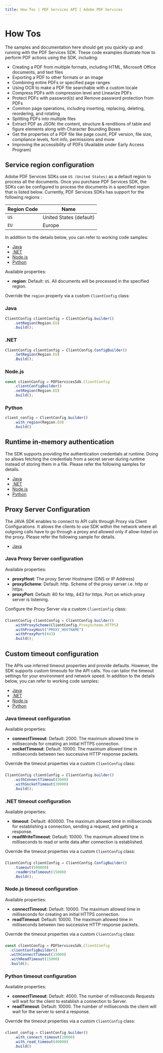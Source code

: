 ```yaml
---
title: How Tos | PDF Services API | Adobe PDF Services
---
```

# How Tos

<p>
The samples and documentation here should get you quickly up and running
with the PDF Services SDK. These code examples illustrate how to perform
PDF actions using the SDK, including:

- Creating a PDF from multiple formats, including HTML, Microsoft
    Office documents, and text files
- Exporting a PDF to other formats or an image
- Combining entire PDFs or specified page ranges
- Using OCR to make a PDF file searchable with a custom locale
- Compress PDFs with compression level and Linearize PDFs
- Protect PDFs with password(s) and Remove password protection from
    PDFs
- Common page operations, including inserting, replacing, deleting,
    reordering, and rotating
- Splitting PDFs into multiple files
- Extract PDF as JSON: the content, structure & renditions of table
    and figure elements along with Character Bounding Boxes
- Get the properties of a PDF file like page count, PDF version, file size, compliance levels, font info, permissions and more
- Improving the accessibility of PDFs (Available under Early Access Program)

</p>

## Service region configuration

Adobe PDF Services SDKs use `US (United States)` as a default region to process all the documents.
Once you purchase PDF Services SDK, the SDKs can be configured to process the documents in a specified region that is listed below.
Currently, PDF Services SDKs has support for the following regions :

|Region Code | Name         |
| ------------| ------------|
| `US`       | United States (default)|
| `EU`       | Europe |

In addition to
the details below, you can refer to working code samples:

-   [Java](https://github.com/adobe/pdfservices-java-sdk-samples/blob/master/src/main/java/com/adobe/pdfservices/operation/samples/customconfigurations/ExportPDFWithSpecifiedRegion.java)
-   [.NET](https://github.com/adobe/PDFServices.NET.SDK.Samples/blob/master/ExportPDFWithSpecifiedRegion/Program.cs)
-   [Node.js](https://github.com/adobe/pdfservices-node-sdk-samples/blob/master/src/customconfigurations/export-pdf-with-specified-region.js)
-   [Python](https://github.com/adobe/pdfservices-python-sdk-samples/blob/master/src/extractpdf/extract_txt_from_pdf_with_specified_region.py)

Available properties:

-   **region**: Default: `US`. All documents will be processed in the specified region.

Override the `region` property via a custom `ClientConfig` class:

<CodeBlock slots="heading, code" repeat="4" languages="Java, .NET, Node JS, Python" />

### Java

```javascript
ClientConfig clientConfig = ClientConfig.builder()
    .setRegion(Region.EU)
    .build();
```

### .NET

```javascript
ClientConfig clientConfig = ClientConfig.ConfigBuilder()
    .SetRegion(Region.EU)
    .Build();
```

### Node.js

```javascript
const clientConfig = PDFServicesSdk.ClientConfig
    .clientConfigBuilder()
    .setRegion(Region.EU)
    .build();
```
### Python

```javascript
client_config = ClientConfig.builder()
    .with_region(Region.EU)
    .build()
```

## Runtime in-memory authentication

The SDK supports providing the authentication credentials at runtime.
Doing so allows fetching the credentials from a secret server during
runtime instead of storing them in a file. Please refer the following
samples for details.

-   [Java](https://github.com/adobe/pdfservices-java-sdk-samples/blob/master/src/main/java/com/adobe/pdfservices/operation/samples/customconfigurations/CreatePDFWithInMemoryAuthCredentials.java)
-   [.NET](https://github.com/adobe/PDFServices.NET.SDK.Samples/blob/master/CreatePDFWithInMemoryAuthCredentials/Program.cs)
-   [Node.js](https://github.com/adobe/pdfservices-node-sdk-samples/blob/master/src/customconfigurations/create-pdf-with-inmemory-auth-credentials.js)
-   [Python](https://github.com/adobe/pdfservices-python-sdk-samples/blob/master/src/extractpdf/extract_txt_from_pdf_with_in_memory_auth_credentials.py)

## Proxy Server Configuration

The JAVA SDK enables to connect to API calls through Proxy via Client Configurations.
It allows the clients to use SDK within the network where all outgoing calls have to 
go through a proxy and allowed only if allow-listed on the proxy. Please refer the 
following sample for details.

-   [Java](https://github.com/adobe/pdfservices-java-sdk-samples/blob/master/src/main/java/com/adobe/pdfservices/operation/samples/customconfigurations/CreatePDFWithProxyServer.java )

### Java Proxy Server configuration

Available properties:

- **proxyHost**: The proxy Server Hostname (DNS or IP Address)
- **proxyScheme**: Default: http. Scheme of the proxy server i.e. http or https. 
- **proxyPort**: Default: 80 for http, 443 for https. Port on which proxy server is listening.

Configure the Proxy Server via a custom `ClientConfig` class:

<CodeBlock slots="heading, code" repeat="1" languages="Java" />

### 

```javascript
ClientConfig clientConfig = ClientConfig.builder()
    .withProxyScheme(ClientConfig.ProxyScheme.HTTPS)
    .withProxyHost("PROXY_HOSTNAME")
    .withProxyPort(443)
    .build();
```

## Custom timeout configuration

The APIs use inferred timeout properties and provide defaults. However,
the SDK supports custom timeouts for the API calls. You can tailor the
timeout settings for your environment and network speed. In addition to
the details below, you can refer to working code samples:

-   [Java](https://github.com/adobe/pdfservices-java-sdk-samples/blob/master/src/main/java/com/adobe/pdfservices/operation/samples/customconfigurations/CreatePDFWithCustomTimeouts.java)
-   [.NET](https://github.com/adobe/PDFServices.NET.SDK.Samples/blob/master/CreatePDFWithCustomTimeouts/Program.cs)
-   [Node.js](https://github.com/adobe/pdfservices-node-sdk-samples/blob/master/src/customconfigurations/create-pdf-with-custom-timeouts.js)
-   [Python](https://github.com/adobe/pdfservices-python-sdk-samples/blob/master/src/extractpdf/extract_txt_from_pdf_with_custom_timeouts.py)

### Java timeout configuration

Available properties:

-   **connectTimeout**: Default: 2000. The maximum allowed time in
    milliseconds for creating an initial HTTPS connection.
-   **socketTimeout**: Default: 10000. The maximum allowed time in
    milliseconds between two successive HTTP response packets.

Override the timeout properties via a custom `ClientConfig` class:

<CodeBlock slots="heading, code" repeat="1" languages="Java" />

### 

```javascript
ClientConfig clientConfig = ClientConfig.builder()
    .withConnectTimeout(3000)
    .withSocketTimeout(20000)
    .build();
```

### .NET timeout configuration

Available properties:

-   **timeout**: Default: 400000. The maximum allowed time in
    milliseconds for establishing a connection, sending a request, and
    getting a response.
-   **readWriteTimeout**: Default: 10000. The maximum allowed time in
    milliseconds to read or write data after connection is established.
    
Override the timeout properties via a custom `ClientConfig` class:

<CodeBlock slots="heading, code" repeat="1" languages=".NET" />

### 

```javascript
ClientConfig clientConfig = ClientConfig.ConfigBuilder()
    .timeout(500000)
    .readWriteTimeout(15000)
    .Build();
```
    
### Node.js timeout configuration

Available properties:

-   **connectTimeout**: Default: 10000. The maximum allowed time in
    milliseconds for creating an initial HTTPS connection.
-   **readTimeout**: Default: 10000. The maximum allowed time in
    milliseconds between two successive HTTP response packets.
    
Override the timeout properties via a custom `ClientConfig` class:

<CodeBlock slots="heading, code" repeat="1" languages="Node JS" />

### 

```javascript
const clientConfig = PDFServicesSdk.ClientConfig
  .clientConfigBuilder()
  .withConnectTimeout(15000)
  .withReadTimeout(15000)
  .build();
```  

### Python timeout configuration

Available properties:

-   **connectTimeout**: Default: 4000. The number of milliseconds
    Requests will wait for the client to establish a connection to
    Server.
-   **readTimeout**: Default: 10000. The number of milliseconds the
    client will wait for the server to send a response.

Override the timeout properties via a custom `ClientConfig` class:

<CodeBlock slots="heading, code" repeat="1" languages="Python" />

### 

```javascript
client_config = ClientConfig.builder()
    .with_connect_timeout(10000)
    .with_read_timeout(40000)
    .build()
```

